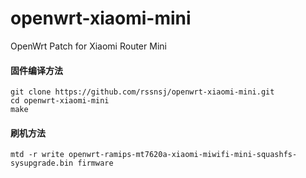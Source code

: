 openwrt-xiaomi-mini
==============

OpenWrt Patch for Xiaomi Router Mini

#### 固件编译方法

    git clone https://github.com/rssnsj/openwrt-xiaomi-mini.git
    cd openwrt-xiaomi-mini
    make

#### 刷机方法

    mtd -r write openwrt-ramips-mt7620a-xiaomi-miwifi-mini-squashfs-sysupgrade.bin firmware
